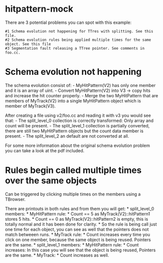 hitpattern-mock
===============
There are 3 potential problems you can spot with this example:

    #1 Schema evolution not happening for TTres with splitting. See this file.
    #2 Schema evolution rules being applied multiple times for the same object. See this file
    #3 Segmentation fault releasing a TTree pointer. See comments in foo.cc.

Schema evolution not happening
===============================

The schema evolution consist of:
    -   MyHitPattern(V2) has only one member and it is an array of uint.
    -   Convert MyHitPattern(V2) into V3 -> copy hits and increase the hit counter properly.
    -   Merge the two MyHitPattern that are members of MyTrack(V2) into a single MyHitPattern object which is member of MyTrack(V3).

After creating a file using v2/foo.cc and reading it with v3 you would see that:
    -   The split_level_0 collection is correctly transformed: Only array and count will be present.
    -   The split_level_1 collection is partially converted, there are still two MyHitPattern objects but the count data member is present.
    -   The split_level_2 an default are not converted at all.

For some more information about the original schema evolution problem you can take a look at the pdf included.


Rules begin called multiple times over the same objects
========================================================

Can be triggered by clicking multiple times on the members using a TBrowser.

There are printouts in both rules and from them you will get:
    *   split_level_0 members:
        *   MyHitPattern rule:
            *   Count == 5 as MyTrack(V2)::hitPattern1 stores 5 hits.
            *   Count == 0 as MyTrack(V2)::hitPattern2 is empty, this is totally normal and it has been done for clarity.
            *   So the rule is being call just one time for each object, you can see as well that the pointers does not match betweeen runs.
        *   MyTrack rule:
            *   Count increases every time you click on one member, because the same object is being reused. Pointers are the same.
    *   split_level_1 members:
        *   MyHitPattern rule:
            *   Count increases: In this case you will see that the object is being reused, Pointers are the same.
        *   MyTrack:
            *   Count increases as well.

